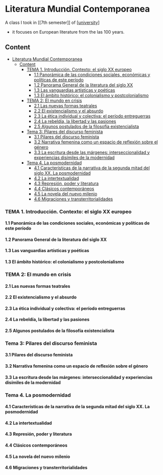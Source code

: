 ---
---

# Literatura Mundial Contemporanea

A class I took in [[7th semester]] of [[university]]

- it focuses on European literature from the las 100 years.

## Content

- [Literatura Mundial Contemporanea](#literatura-mundial-contemporanea)
  - [Content](#content)
    - [TEMA 1. Introducción. Contexto: el siglo XX europeo](#tema-1-introducción-contexto-el-siglo-xx-europeo)
      - [1.1 Panorámica de las condiciones sociales, económicas y políticas de este período](#11-panorámica-de-las-condiciones-sociales-económicas-y-políticas-de-este-período)
      - [1.2 Panorama General de la literatura del siglo XX](#12-panorama-general-de-la-literatura-del-siglo-xx)
      - [1.3 Las vanguardias artísticas y poéticas](#13-las-vanguardias-artísticas-y-poéticas)
      - [1.3 El ámbito histórico: el colonialismo y postcolonialismo](#13-el-ámbito-histórico-el-colonialismo-y-postcolonialismo)
    - [TEMA 2:  El mundo en crisis](#tema-2-el-mundo-en-crisis)
      - [2.1 Las nuevas formas teatrales](#21-las-nuevas-formas-teatrales)
      - [2.2 El existencialismo y el absurdo](#22-el-existencialismo-y-el-absurdo)
      - [2.3 La ética individual y colectiva: el período entreguerras](#23-la-ética-individual-y-colectiva-el-período-entreguerras)
      - [2.4 La rebeldía, la libertad y las pasiones](#24-la-rebeldía-la-libertad-y-las-pasiones)
      - [2.5 Algunos postulados de la filosofía existencialista](#25-algunos-postulados-de-la-filosofía-existencialista)
    - [Tema 3: Pilares del discurso feminista](#tema-3-pilares-del-discurso-feminista)
      - [3.1 Pilares del discurso feminista](#31-pilares-del-discurso-feminista)
      - [3.2  Narrativa femenina como un espacio de reflexión sobre el género](#32-narrativa-femenina-como-un-espacio-de-reflexión-sobre-el-género)
      - [3.3 La escritura desde las márgenes: interseccionalidad y  experiencias disímiles de la modernidad](#33-la-escritura-desde-las-márgenes-interseccionalidad-y-experiencias-disímiles-de-la-modernidad)
    - [Tema 4. La posmodernidad](#tema-4-la-posmodernidad)
      - [4.1 Características de la narrativa de la segunda mitad del siglo XX. La posmodernidad](#41-características-de-la-narrativa-de-la-segunda-mitad-del-siglo-xx-la-posmodernidad)
      - [4.2 La intertextualidad](#42-la-intertextualidad)
      - [4.3 Represión, poder y literatura](#43-represión-poder-y-literatura)
      - [4.4 Clásicos contemporáneos](#44-clásicos-contemporáneos)
      - [4.5  La novela del nuevo milenio](#45-la-novela-del-nuevo-milenio)
      - [4.6 Migraciones y transterritorialidades](#46-migraciones-y-transterritorialidades)

### TEMA 1. Introducción. Contexto: el siglo XX europeo

#### 1.1 Panorámica de las condiciones sociales, económicas y políticas de este período

#### 1.2 Panorama General de la literatura del siglo XX

#### 1.3 Las vanguardias artísticas y poéticas

#### 1.3 El ámbito histórico: el colonialismo y postcolonialismo

### TEMA 2:  El mundo en crisis

#### 2.1 Las nuevas formas teatrales

#### 2.2 El existencialismo y el absurdo

#### 2.3 La ética individual y colectiva: el período entreguerras

#### 2.4 La rebeldía, la libertad y las pasiones

#### 2.5 Algunos postulados de la filosofía existencialista

### Tema 3: Pilares del discurso feminista

#### 3.1 Pilares del discurso feminista

#### 3.2  Narrativa femenina como un espacio de reflexión sobre el género

#### 3.3 La escritura desde las márgenes: interseccionalidad y  experiencias disímiles de la modernidad

### Tema 4. La posmodernidad

#### 4.1 Características de la narrativa de la segunda mitad del siglo XX. La posmodernidad

#### 4.2 La intertextualidad  

#### 4.3 Represión, poder y literatura

#### 4.4 Clásicos contemporáneos

#### 4.5  La novela del nuevo milenio  

#### 4.6 Migraciones y transterritorialidades

[//begin]: # "Autogenerated link references for markdown compatibility"
[university]: ../../university "University"
[//end]: # "Autogenerated link references"
